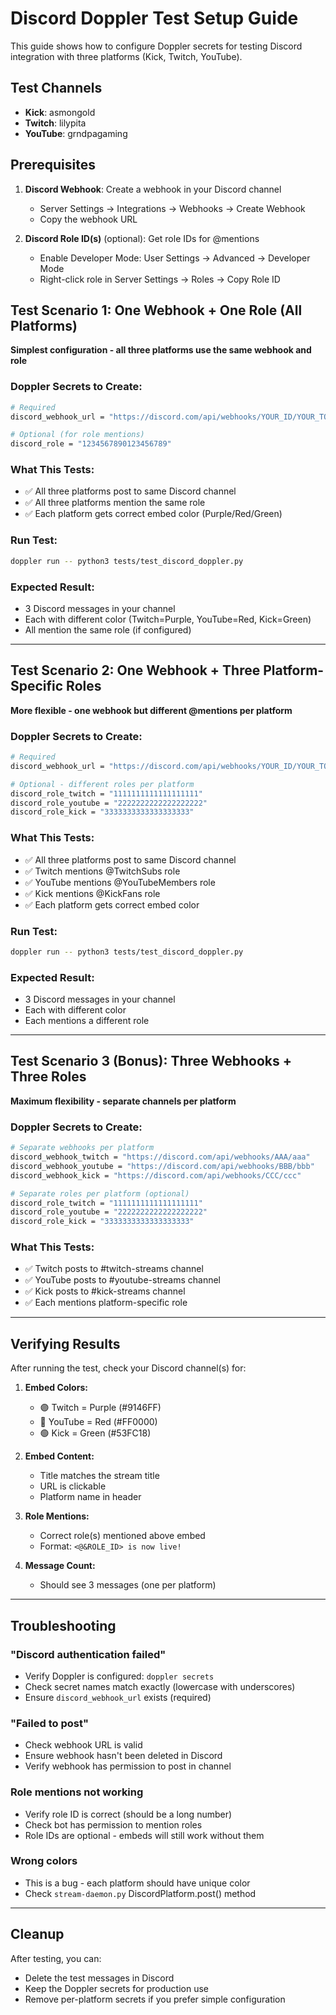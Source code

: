 # Discord Doppler Test Setup Guide

This guide shows how to configure Doppler secrets for testing Discord integration with three platforms (Kick, Twitch, YouTube).

## Test Channels
- **Kick**: asmongold
- **Twitch**: lilypita  
- **YouTube**: grndpagaming

## Prerequisites

1. **Discord Webhook**: Create a webhook in your Discord channel
   - Server Settings → Integrations → Webhooks → Create Webhook
   - Copy the webhook URL

2. **Discord Role ID(s)** (optional): Get role IDs for @mentions
   - Enable Developer Mode: User Settings → Advanced → Developer Mode
   - Right-click role in Server Settings → Roles → Copy Role ID

## Test Scenario 1: One Webhook + One Role (All Platforms)

**Simplest configuration - all three platforms use the same webhook and role**

### Doppler Secrets to Create:

```bash
# Required
discord_webhook_url = "https://discord.com/api/webhooks/YOUR_ID/YOUR_TOKEN"

# Optional (for role mentions)
discord_role = "1234567890123456789"
```

### What This Tests:
- ✅ All three platforms post to same Discord channel
- ✅ All three platforms mention the same role
- ✅ Each platform gets correct embed color (Purple/Red/Green)

### Run Test:
```bash
doppler run -- python3 tests/test_discord_doppler.py
```

### Expected Result:
- 3 Discord messages in your channel
- Each with different color (Twitch=Purple, YouTube=Red, Kick=Green)
- All mention the same role (if configured)

---

## Test Scenario 2: One Webhook + Three Platform-Specific Roles

**More flexible - one webhook but different @mentions per platform**

### Doppler Secrets to Create:

```bash
# Required
discord_webhook_url = "https://discord.com/api/webhooks/YOUR_ID/YOUR_TOKEN"

# Optional - different roles per platform
discord_role_twitch = "1111111111111111111"
discord_role_youtube = "2222222222222222222"
discord_role_kick = "3333333333333333333"
```

### What This Tests:
- ✅ All three platforms post to same Discord channel
- ✅ Twitch mentions @TwitchSubs role
- ✅ YouTube mentions @YouTubeMembers role
- ✅ Kick mentions @KickFans role
- ✅ Each platform gets correct embed color

### Run Test:
```bash
doppler run -- python3 tests/test_discord_doppler.py
```

### Expected Result:
- 3 Discord messages in your channel
- Each with different color
- Each mentions a different role

---

## Test Scenario 3 (Bonus): Three Webhooks + Three Roles

**Maximum flexibility - separate channels per platform**

### Doppler Secrets to Create:

```bash
# Separate webhooks per platform
discord_webhook_twitch = "https://discord.com/api/webhooks/AAA/aaa"
discord_webhook_youtube = "https://discord.com/api/webhooks/BBB/bbb"
discord_webhook_kick = "https://discord.com/api/webhooks/CCC/ccc"

# Separate roles per platform (optional)
discord_role_twitch = "1111111111111111111"
discord_role_youtube = "2222222222222222222"
discord_role_kick = "3333333333333333333"
```

### What This Tests:
- ✅ Twitch posts to #twitch-streams channel
- ✅ YouTube posts to #youtube-streams channel
- ✅ Kick posts to #kick-streams channel
- ✅ Each mentions platform-specific role

---

## Verifying Results

After running the test, check your Discord channel(s) for:

1. **Embed Colors:**
   - 🟣 Twitch = Purple (#9146FF)
   - 🔴 YouTube = Red (#FF0000)
   - 🟢 Kick = Green (#53FC18)

2. **Embed Content:**
   - Title matches the stream title
   - URL is clickable
   - Platform name in header

3. **Role Mentions:**
   - Correct role(s) mentioned above embed
   - Format: `<@&ROLE_ID> is now live!`

4. **Message Count:**
   - Should see 3 messages (one per platform)

---

## Troubleshooting

### "Discord authentication failed"
- Verify Doppler is configured: `doppler secrets`
- Check secret names match exactly (lowercase with underscores)
- Ensure `discord_webhook_url` exists (required)

### "Failed to post"
- Check webhook URL is valid
- Ensure webhook hasn't been deleted in Discord
- Verify webhook has permission to post in channel

### Role mentions not working
- Verify role ID is correct (should be a long number)
- Check bot has permission to mention roles
- Role IDs are optional - embeds will still work without them

### Wrong colors
- This is a bug - each platform should have unique color
- Check `stream-daemon.py` DiscordPlatform.post() method

---

## Cleanup

After testing, you can:
- Delete the test messages in Discord
- Keep the Doppler secrets for production use
- Remove per-platform secrets if you prefer simple configuration
